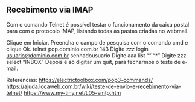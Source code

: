 ## Recebimento via IMAP

Com o comando Telnet é possível testar o funcionamento da caixa postal para com o protocolo IMAP, listando todas as pastas criadas no webmail.

Clique em Iniciar.
Preencha o campo de pesquisa com o comando cmd e clique Ok.
telnet pop.dominio.com.br 143
Digite zzz login usuario@dominio.com.br senhadousuario
Digite aaa list “” “*”
Digite zzz select “INBOX”
Depois é só digitar um quit, para fecharmos o teste de e-mail.



Referencias:
https://electrictoolbox.com/pop3-commands/
https://ajuda.locaweb.com.br/wiki/teste-de-envio-e-recebimento-via-telnet/
https://www.my-tiny.net/L05-smtp.htm
